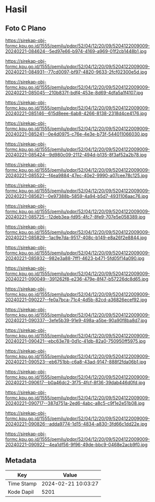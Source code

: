 # Hasil

## Foto C Plano

https://sirekap-obj-formc.kpu.go.id/1555/pemilu/pdpr/52/04/12/20/09/5204122009009-20240221-084624--5ed97e66-b974-4169-a969-01f2cb1448b1.jpg

https://sirekap-obj-formc.kpu.go.id/1555/pemilu/pdpr/52/04/12/20/09/5204122009009-20240221-084931--77cd0097-bf97-4820-9633-2fcf02300e5d.jpg

https://sirekap-obj-formc.kpu.go.id/1555/pemilu/pdpr/52/04/12/20/09/5204122009009-20240221-085045--210b837f-bdf4-453e-8d69-4dfa5a1f4107.jpg

https://sirekap-obj-formc.kpu.go.id/1555/pemilu/pdpr/52/04/12/20/09/5204122009009-20240221-085146--615d8eee-6ab8-4266-8138-2318d4ce4176.jpg

https://sirekap-obj-formc.kpu.go.id/1555/pemilu/pdpr/52/04/12/20/09/5204122009009-20240221-085241--0e4d0975-c76e-4e3e-b73f-544011066030.jpg

https://sirekap-obj-formc.kpu.go.id/1555/pemilu/pdpr/52/04/12/20/09/5204122009009-20240221-085424--9d980c09-2112-494d-b135-8f3af52a2b78.jpg

https://sirekap-obj-formc.kpu.go.id/1555/pemilu/pdpr/52/04/12/20/09/5204122009009-20240221-085522--f4ea9884-47ec-40e2-9990-a07cee78c125.jpg

https://sirekap-obj-formc.kpu.go.id/1555/pemilu/pdpr/52/04/12/20/09/5204122009009-20240221-085621--0e97388b-5859-4a94-b5d7-4931106aac76.jpg

https://sirekap-obj-formc.kpu.go.id/1555/pemilu/pdpr/52/04/12/20/09/5204122009009-20240221-085725--12deb3ea-fd95-4fc7-8fe9-707e5e058389.jpg

https://sirekap-obj-formc.kpu.go.id/1555/pemilu/pdpr/52/04/12/20/09/5204122009009-20240221-085829--1ac9e7da-9517-408c-b149-e8a26f2e8844.jpg

https://sirekap-obj-formc.kpu.go.id/1555/pemilu/pdpr/52/04/12/20/09/5204122009009-20240221-085932--982e3a88-7ff1-4623-b471-5fd05f14a090.jpg

https://sirekap-obj-formc.kpu.go.id/1555/pemilu/pdpr/52/04/12/20/09/5204122009009-20240221-090049--391262f8-e236-479e-8f47-b57226dc8d65.jpg

https://sirekap-obj-formc.kpu.go.id/1555/pemilu/pdpr/52/04/12/20/09/5204122009009-20240221-090227--fe0a7bca-71c4-4d5b-82cd-a36826ecef92.jpg

https://sirekap-obj-formc.kpu.go.id/1555/pemilu/pdpr/52/04/12/20/09/5204122009009-20240221-090337--3efe5b39-91e9-498a-a5be-90a90f8ba8d7.jpg

https://sirekap-obj-formc.kpu.go.id/1555/pemilu/pdpr/52/04/12/20/09/5204122009009-20240221-090421--ebc63e78-0d1c-41db-82a0-750950ff5975.jpg

https://sirekap-obj-formc.kpu.go.id/1555/pemilu/pdpr/52/04/12/20/09/5204122009009-20240221-090523--eb6751bb-c6a8-43ad-9147-888f2fda06b1.jpg

https://sirekap-obj-formc.kpu.go.id/1555/pemilu/pdpr/52/04/12/20/09/5204122009009-20240221-090617--b0a46dc2-3f75-4fcf-8f36-39dab446d0fd.jpg

https://sirekap-obj-formc.kpu.go.id/1555/pemilu/pdpr/52/04/12/20/09/5204122009009-20240221-090717--387d751a-2ed6-4abc-a8c5-c9f1e2e51b08.jpg

https://sirekap-obj-formc.kpu.go.id/1555/pemilu/pdpr/52/04/12/20/09/5204122009009-20240221-090826--adda9774-1d15-4834-a830-3fd66c1dd22e.jpg

https://sirekap-obj-formc.kpu.go.id/1555/pemilu/pdpr/52/04/12/20/09/5204122009009-20240221-090922--4ea1df56-9f96-49de-bbc9-0468e2acb9f0.jpg


## Metadata

| Key        | Value               |
| ---------- | ------------------- |
| Time Stamp | 2024-02-21 10:03:27 |
| Kode Dapil | 5201                |



